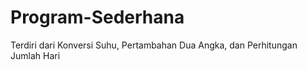 # Program-Sederhana
Terdiri dari Konversi Suhu, Pertambahan Dua Angka, dan Perhitungan Jumlah Hari 
